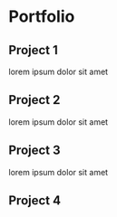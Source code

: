 # Portfolio

## Project 1

lorem ipsum dolor sit amet


## Project 2

lorem ipsum dolor sit amet


## Project 3

lorem ipsum dolor sit amet


## Project 4
